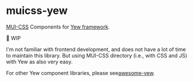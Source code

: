 # muicss-yew

[MUI-CSS](https://github.com/muicss/mui) Components for [Yew framework](https://github.com/yewstack/yew).

:construction: WIP

I'm not familiar with frontend development, and does not have a lot of time to maintain this library. But using MUI-CSS directory (i.e., with CSS and JS) with Yew as also very easy.

For other Yew component libraries, please see[awesome-yew](https://github.com/jetli/awesome-yew#component-libraries).
